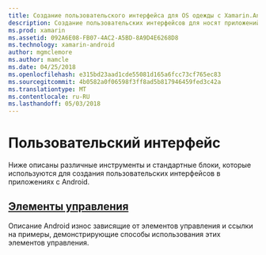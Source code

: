 ```yaml
---
title: Создание пользовательского интерфейса для OS одежды с Xamarin.Androi
description: Создание пользовательских интерфейсов для носят приложений операционной системы
ms.prod: xamarin
ms.assetid: 092A6E08-FB07-4AC2-A5BD-8A9D4E6268D8
ms.technology: xamarin-android
author: mgmclemore
ms.author: mamcle
ms.date: 04/25/2018
ms.openlocfilehash: e315bd23aad1cde55081d165a6fcc73cf765ec83
ms.sourcegitcommit: 4b0582a0f06598f3ff8ad5b817946459fed3c42a
ms.translationtype: MT
ms.contentlocale: ru-RU
ms.lasthandoff: 05/03/2018
---
```

# <a name="user-interface"></a>Пользовательский интерфейс

Ниже описаны различные инструменты и стандартные блоки, которые используются для создания пользовательских интерфейсов в приложениях с Android.
 
##  <a name="controlsandroidwearuser-interfacecontrolsindexmd"></a>[Элементы управления](~/android/wear/user-interface/controls/index.md)

Описание Android износ зависящие от элементов управления и ссылки на примеры, демонстрирующие способы использования этих элементов управления.
